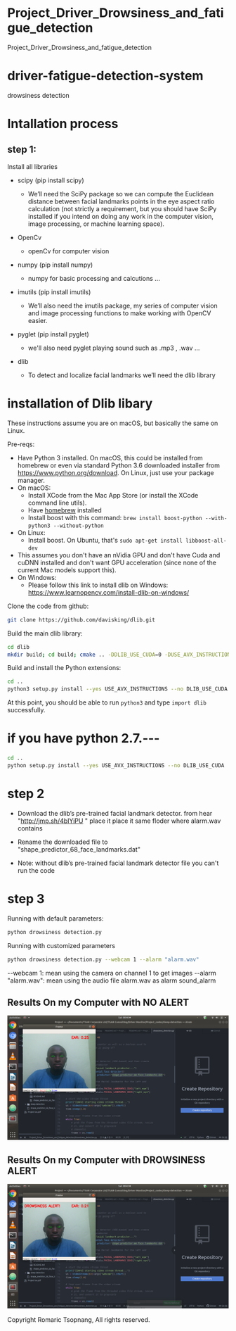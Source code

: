# Project_Driver_Drowsiness_and_fatigue_detection
Project_Driver_Drowsiness_and_fatigue_detection

# driver-fatigue-detection-system
drowsiness detection

# Intallation process

## step 1:
 Install all libraries
 - scipy  (pip install scipy)
     - We’ll need the SciPy package so we can compute the Euclidean distance between facial landmarks points in the eye aspect ratio calculation (not strictly a requirement, but you should have SciPy installed if you intend on doing any work in the computer vision, image processing, or machine learning space).

- OpenCv
  - openCv for computer vision

- numpy (pip install numpy)
  - numpy for basic processing and calcutions ...

- imutils (pip install imutils)
   - We’ll also need the imutils package, my series of computer vision and image processing functions to make working with OpenCV easier.

-  pyglet (pip install pyglet)
    - we'll also need pyglet  playing sound such as .mp3 , .wav ...  

-  dlib
   - To detect and localize facial landmarks we’ll need the dlib library


# installation of Dlib libary
These instructions assume you are on macOS, but basically the same on Linux.

Pre-reqs:
- Have Python 3 installed. On macOS, this could be installed from homebrew or even via standard
  Python 3.6 downloaded installer from https://www.python.org/download. On Linux, just use your
  package manager.
- On macOS:
  - Install XCode from the Mac App Store (or install the XCode command line utils).
  - Have [homebrew](https://brew.sh/) installed
  - Install boost with this command: `brew install boost-python --with-python3 --without-python`
- On Linux:
  - Install boost. On Ubuntu, that's `sudo apt-get install libboost-all-dev`
- This assumes you don't have an nVidia GPU and don't have Cuda and cuDNN installed and don't want
  GPU acceleration (since none of the current Mac models support this).
- On Windows:
  - Please follow this link to install dlib on Windows: https://www.learnopencv.com/install-dlib-on-windows/

Clone the code from github:

```bash
git clone https://github.com/davisking/dlib.git
```

Build the main dlib library:

```bash
cd dlib
mkdir build; cd build; cmake .. -DDLIB_USE_CUDA=0 -DUSE_AVX_INSTRUCTIONS=1; cmake --build .
```

Build and install the Python extensions:

```bash
cd ..
python3 setup.py install --yes USE_AVX_INSTRUCTIONS --no DLIB_USE_CUDA
```

At this point, you should be able to run `python3` and type `import dlib` successfully.

# if you have python 2.7.---
```bash
cd ..
python setup.py install --yes USE_AVX_INSTRUCTIONS --no DLIB_USE_CUDA
```
# step 2
- Download the dlib’s pre-trained facial landmark detector. from hear "http://jmp.sh/4bIYiPU " place it place it same floder where alarm.wav contains

- Rename the downloaded file to "shape_predictor_68_face_landmarks.dat"

- Note: without dlib’s pre-trained facial landmark detector file you can't run the code

# step 3

Running with default parameters:
```bash
python drowsiness detection.py

```

Running with customized parameters
```bash
python drowsiness detection.py --webcam 1 --alarm "alarm.wav"

```
--webcam 1: mean using the camera on channel 1 to get images
--alarm "alarm.wav": mean using the audio file alarm.wav as alarm sound_alarm

## Results On my Computer with NO ALERT

<p align="center"> <img src="project_driver_drowsiness_detection1.png"/> </p>

## Results On my Computer with DROWSINESS ALERT

<p align="center"> <img src="project_driver_drowsiness_detection2.png"/> </p>

Copyright Romaric Tsopnang, All rights reserved.
